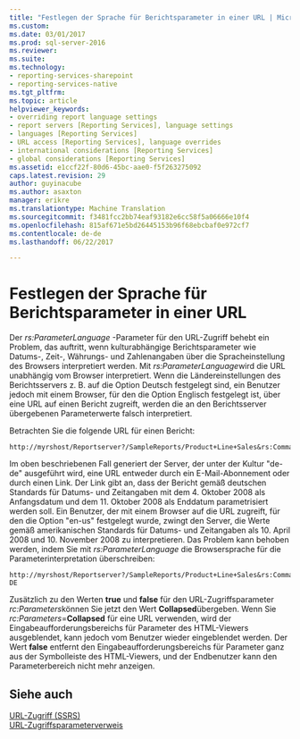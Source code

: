 ```yaml
---
title: "Festlegen der Sprache für Berichtsparameter in einer URL | Microsoft Docs"
ms.custom: 
ms.date: 03/01/2017
ms.prod: sql-server-2016
ms.reviewer: 
ms.suite: 
ms.technology:
- reporting-services-sharepoint
- reporting-services-native
ms.tgt_pltfrm: 
ms.topic: article
helpviewer_keywords:
- overriding report language settings
- report servers [Reporting Services], language settings
- languages [Reporting Services]
- URL access [Reporting Services], language overrides
- international considerations [Reporting Services]
- global considerations [Reporting Services]
ms.assetid: e1ccf22f-80d6-45bc-aae0-f5f263275092
caps.latest.revision: 29
author: guyinacube
ms.author: asaxton
manager: erikre
ms.translationtype: Machine Translation
ms.sourcegitcommit: f3481fcc2bb74eaf93182e6cc58f5a06666e10f4
ms.openlocfilehash: 815af671e5bd26445153b96f68ebcbaf0e972cf7
ms.contentlocale: de-de
ms.lasthandoff: 06/22/2017

---
```

# <a name="set-the-language-for-report-parameters-in-a-url"></a>Festlegen der Sprache für Berichtsparameter in einer URL
  Der *rs:ParameterLanguage* -Parameter für den URL-Zugriff behebt ein Problem, das auftritt, wenn kulturabhängige Berichtsparameter wie Datums-, Zeit-, Währungs- und Zahlenangaben über die Spracheinstellung des Browsers interpretiert werden. Mit *rs:ParameterLanguage*wird die URL unabhängig vom Browser interpretiert. Wenn die Ländereinstellungen des Berichtsservers z. B. auf die Option Deutsch festgelegt sind, ein Benutzer jedoch mit einem Browser, für den die Option Englisch festgelegt ist, über eine URL auf einen Bericht zugreift, werden die an den Berichtsserver übergebenen Parameterwerte falsch interpretiert.  
  
 Betrachten Sie die folgende URL für einen Bericht:  
  
```  
http://myrshost/Reportserver?/SampleReports/Product+Line+Sales&rs:Command=Render&StartDate=4/10/2008&EndDate=11/10/2008  
```  
  
 Im oben beschriebenen Fall generiert der Server, der unter der Kultur "de-de" ausgeführt wird, eine URL entweder durch ein E-Mail-Abonnement oder durch einen Link. Der Link gibt an, dass der Bericht gemäß deutschen Standards für Datums- und Zeitangaben mit dem 4. Oktober 2008 als Anfangsdatum und dem 11. Oktober 2008 als Enddatum parametrisiert werden soll. Ein Benutzer, der mit einem Browser auf die URL zugreift, für den die Option "en-us" festgelegt wurde, zwingt den Server, die Werte gemäß amerikanischen Standards für Datums- und Zeitangaben als 10. April 2008 und 10. November 2008 zu interpretieren. Das Problem kann behoben werden, indem Sie mit *rs:ParameterLanguage* die Browsersprache für die Parameterinterpretation überschreiben:  
  
```  
http://myrshost/Reportserver?/SampleReports/Product+Line+Sales&rs:Command=Render&StartDate=4/10/2008&EndDate=11/10/2008&rs:ParameterLanguage=de-DE  
```  
  
 Zusätzlich zu den Werten **true** und **false** für den URL-Zugriffsparameter *rc:Parameters*können Sie jetzt den Wert **Collapsed**übergeben. Wenn Sie *rc:Parameters*=**Collapsed** für eine URL verwenden, wird der Eingabeaufforderungsbereichs für Parameter des HTML-Viewers ausgeblendet, kann jedoch vom Benutzer wieder eingeblendet werden. Der Wert **false** entfernt den Eingabeaufforderungsbereichs für Parameter ganz aus der Symbolleiste des HTML-Viewers, und der Endbenutzer kann den Parameterbereich nicht mehr anzeigen.  
  
## <a name="see-also"></a>Siehe auch  
 [URL-Zugriff &#40;SSRS&#41;](../reporting-services/url-access-ssrs.md)   
 [URL-Zugriffsparameterverweis](../reporting-services/url-access-parameter-reference.md)  
  
  
